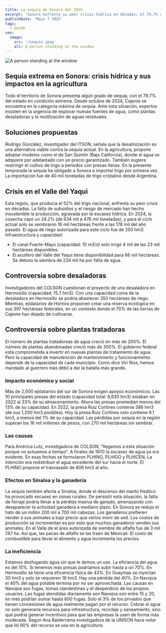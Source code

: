 ```yaml
---
title: La sequía de Sonora del 2025
excerpt: 'Sonora enfrenta su peor crisis hídrica en décadas: el 79.7% del estado sufre sequía extrema, devastando la agricultura. El Valle del Yaqui, que producía el 52% del trigo nacional, vio caer su cosecha un 24.2% en 2024, con solo 16 mil hectáreas sembradas este año frente a las 178 mil anteriores. Mientras presas como la Ruiz Cortines están al 1% de su capacidad, expertos proponen soluciones urgentes —desalinización, reúso de agua y restricciones de cultivo— ante pérdidas que superan los 16 mil millones de pesos. ¿Cómo llegamos aquí? Claves de una tragedia anunciada.'
publishDate: 'Mayo 7 2025'
tags:
  - Guide
seo:
  image:
    src: '/sequia.jpeg'
    alt: A person standing at the window
---
```


![A person standing at the window](/sequia.jpeg)

## Sequía extrema en Sonora: crisis hídrica y sus impactos en la agricultura

Todo el territorio de Sonora presenta algún grado de sequía, con el 79.7% del estado en condición extrema.
Desde octubre de 2024, Cajeme se encuentra en la categoría máxima de sequía. Ante esta situación, expertos
insisten en la urgencia de explorar nuevas fuentes de agua, como plantas desaladoras y la reutilización de
aguas residuales.

## Soluciones propuestas

Rodrigo González, investigador del ITSON, señala que la desalinización es una alternativa viable contra la
sequía actual. En la agricultura, propone adoptar modelos como el de San Quintín (Baja California), donde
el agua se adquiere por adelantado con un precio garantizado. También sugiere restringir el cultivo de trigo a
periodos con presas llenas. En la presente temporada la sequía ha obligado a Sonora a importar trigo por
primera vez. La importación fue de 40 mil toneladas de trigo cristalino desde Argentina.

## Crisis en el Valle del Yaqui

Esta región, que producía el 52% del trigo nacional, enfrenta su peor crisis en décadas. La falta de subsidios y el riesgo de mercado han hecho insostenible la producción, agravada por la escasez hídrica.
En 2024, la cosecha cayó un 24.2% (de 634 mil a 476 mil toneladas), y para el ciclo actual solo se sembraron 16 mil hectáreas frente a las 178 mil del año pasado.
El agua de riego autorizada para este ciclo fue de 250 hm3.
Infraestructura y capacidad:
- El canal Fuerte-Mayo (capacidad: 10 m3/s) solo irrigó 4 mil de las 23 mil hectáreas disponibles.
- El acuífero del Valle del Yaqui tiene disponibilidad para 66 mil hectáreas. Se detuvo la siembra de 234 mil ha por falta de agua.

## Controversia sobre desaladoras

Investigadores del COLSON cuestionan el proyecto de una desaladora en Hermosillo (capacidad: 15.7 hm3).
Con una capacidad coma de la desaladora en Hermosillo se podría abastecer 350 hectáreas de riego.
Mientras, ejidatarios de Hornos proponen crear una reserva ecológica en sus 397 hectáreas federales, en un contexto donde el 70% de las tierras de Cajeme han dejado de cultivarse.

## Controversia sobre plantas tratadoras

El número de plantas tratadoreas de agua creció en más de 200%.
El número de plantas abandonadas creció más de 300%.
El gobierno federal está comprometida a invertir en nuevas plantas de tratamiento de agua.
Pero la capacidad de manutención de mantenimiento y funcionamiento depende de la capacidad de cada municipio. 
Como dice Viri Ríos, hemos mandado al guerrero más débil a dar la batalla más grande.

### Impacto económico y social

Más de 2,000 ejidatarios del sur de Sonora exigen apoyos económicos.
Las 10 principales presas del estado (capacidad total: 8,630 hm3) estaban en 2022 al 33% de su almacenamiento. 
Ahora las presas promedian menos del 13% de su capacidad.
En 2022, la presa Ruiz Cortines contenía 386 hm3 (de sus 1,200 hm3 posibles).
Hoy la presa Ruiz Cortines solo contiene 9.1 hm3, a menos del 1% de su capacidad. Las pérdidas por sequía en la región superan los 16 mil millones de pesos, con 270 mil hectáreas sin sembrar.

### Las causas

Para América Lutz, investigadora de COLSON, “llegamos a esta situación porque no actuamos a tiempo”.
A finales de 1970 la escasez de agua ya era evidente.
En esas fechas se formularon PLHINO, PLHIGO y PLHICEN.
La intención era redistribuir el agua excedente del sur hacia el norte.
El PLHINO propone el trasvasado de 808 hm3 al año.

### Efectos en Sinaloa y la ganadería

La sequía también afecta a Sinaloa, donde el descenso del manto freático ha provocado escasez en zonas rurales.
De persistir esta situación, la falta de forraje podría llevar a la pérdida masiva de ganado, amenazando
con desaparecer la actividad ganadera a mediano plazo. En Sonora se redujo el hato de un millón 200 mil a 700 mil cabezas.
Los ganaderos prefieren vender a sus animales a bajo precio que verlos morir de sed.
Los costos de producción se incrementan es por esto que muchos ganaderos venden sus animales. 
En el Valle de el área autorizada de siembre de alfalfa fue de 3 mil 747 ha.
Así que, las pacas de alfalfa se las traen de Mexicali.
El costo de combustible para llevar el alimento y agua incrementa los precios.

### La ineficiencia

Estamos desfogando agua sin que le demos un uso.
La eficiencia del agua es del 15%.
Si tenemos más presas podríamos subir hasta a un 70%.
En Hermosillo se tiene una eficiencia física de 43%.
En Guaymas se inyectan 30 hm3 y solo se requieren 18 hm3.
Hay una pérdida del 40%.
En Navojoa el 40% del agua potable termina por no ser aprovechada.
Las causas en Navojoa son fugas, tomas clandestinas y el desperdicio de los propios usuarios.
Las fugas atendidas diariamente son Navojoa son entre 15 y 20, en mes podrían sumar hasta 600 fugas.
Solo el 3% de los privados que tienen concesiones de agua realmente pagan por el recurso.
Cobrar el agua no solo generaría recursos para infrestructura, reciclaje y saneamiento, sino que podría generar incentivos para que las empresas la usen de forma más moderada.
Según Ana Balderrama investigadora de la UNISON hace notar que lel 90% del recurso se usa en la agricultura.